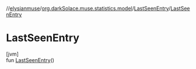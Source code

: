 //[elysianmuse](../../../index.md)/[org.darkSolace.muse.statistics.model](../index.md)/[LastSeenEntry](index.md)/[LastSeenEntry](-last-seen-entry.md)

# LastSeenEntry

[jvm]\
fun [LastSeenEntry](-last-seen-entry.md)()

